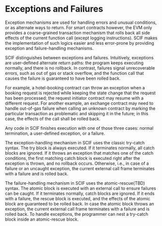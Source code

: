 # Exceptions and Failures

Exception mechanisms are used for handling errors and unusual
conditions, or as alternate ways to return. For smart contracts however,
the EVM only provides a coarse-grained transaction mechanism that rolls
back all side effects of the current function call (except logging
instructions). SCIF makes the implementation of such logics easier and
less error-prone by providing exception and failure-handling mechanisms.

SCIF distinguishes between exceptions and failures. Intuitively,
exceptions are user-defined alternate return paths: the program keeps
executing normally, and there is no rollback. In contrast, failures
signal unrecoverable errors, such as out of gas or stack overflow, and
the function call that causes the failure is guaranteed to have been
rolled back.

For example, a hotel-booking contract can throw an exception when a
booking request is rejected while keeping the state change that the
request has been processed; the request initiator contract may resume
with a different request. For another example, an exchange contract may
need to handle out-of-gas failure when calling an unknown contract by
marking the particular transaction as problematic and skipping it in the
future; in this case, the effects of the call shall be rolled back.

Any code in SCIF finishes execution with one of those three cases:
normal termination, a user-defined exception, or a failure.

The exception-handling mechanism in SCIF uses the classic try-catch
syntax. The try block is always executed. If it terminates normally, all
catch blocks are ignored. If it throws an exception that matches one of
the catch conditions, the first matching catch block is executed right
after the exception is thrown, and no rollback occurs. Otherwise, i.e.,
in case of a failure or an uncaught exception, the current external call
frame terminates with a failure and is rolled back.

The failure-handling mechanism in SCIF uses the atomic-rescue(TBD)
syntax. The atomic block is executed with an external call to ensure
failures can be caught. If it terminates normally, catch blocks are
ignored. If it ends with a failure, the rescue block is executed, and
the effects of the atomic block are guaranteed to be rolled back. In
case the atomic block throws an exception, the current external
call frame terminates with a failure and is rolled back. To handle
exceptions, the programmer can nest a try-catch block inside an
atomic-rescue block.

